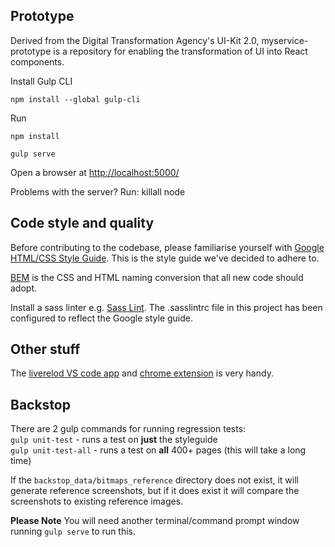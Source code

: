 ## Prototype
Derived from the Digital Transformation Agency's UI-Kit 2.0, myservice-prototype is a repository for enabling the transformation of UI into React components.

Install Gulp CLI

 `npm install --global gulp-cli`

Run

`npm install`

`gulp serve`

Open a browser at [http://localhost:5000/](http://localhost:5000/)

Problems with the server? Run:
killall node

## Code style and quality
Before contributing to the codebase, please familiarise yourself with [Google HTML/CSS Style Guide](https://google.github.io/styleguide/htmlcssguide.html). This is the style guide we've decided to adhere to.

[BEM](http://getbem.com/introduction/) is the CSS and HTML naming conversion that all new code should adopt.

Install a sass linter e.g. [Sass Lint](https://marketplace.visualstudio.com/items?itemName=glen-84.sass-lint). The .sasslintrc file in this project has been configured to reflect the Google style guide. 

## Other stuff
The [liverelod VS code app](https://marketplace.visualstudio.com/items?itemName=ziishaned.livereload) and [chrome extension](https://chrome.google.com/webstore/detail/livereload/jnihajbhpnppcggbcgedagnkighmdlei) is very handy.


## Backstop

There are 2 gulp commands for running regression tests:  
`gulp unit-test` - runs a test on **just** the styleguide  
`gulp unit-test-all` - runs a test on **all** 400+ pages (this will take a long time)  
  
If the `backstop_data/bitmaps_reference` directory does not exist, it will generate reference screenshots, but if it does exist it will compare the screenshots to existing reference images.  
  
**Please Note** You will need another terminal/command prompt window running `gulp serve` to run this.
